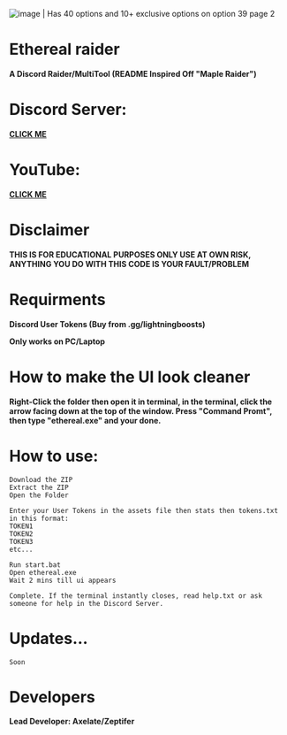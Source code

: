![image](https://github.com/user-attachments/assets/d3e92e56-ee0f-4f72-8908-82873a0ca572) | Has 40 options and 10+ exclusive options on option 39 page 2

# Ethereal raider
**A Discord Raider/MultiTool (README Inspired Off "Maple Raider")**

# Discord Server:
**[CLICK ME]([https://discord.gg/jqVY8RYxeF](https://discord.gg/gEy57v6k))**

# YouTube:
**[CLICK ME]([[[https://www.youtube.com/@ng2_toolz](https://www.youtube.com/channel/UCYAwrkRTmVI7o6rODt6Oj7Q)](https://www.youtube.com/channel/UCYAwrkRTmVI7o6rODt6Oj7Q)](https://www.youtube.com/channel/UCYAwrkRTmVI7o6rODt6Oj7Q))**

# Disclaimer
**THIS IS FOR EDUCATIONAL PURPOSES ONLY USE AT OWN RISK, ANYTHING YOU DO WITH THIS CODE IS YOUR FAULT/PROBLEM**

# Requirments
**Discord User Tokens (Buy from .gg/lightningboosts)**

**Only works on PC/Laptop**

# How to make the UI look cleaner
**Right-Click the folder then open it in terminal, in the terminal, click the arrow facing down at the top of the window. Press "Command Promt", then type "ethereal.exe" and your done.**

# How to use:
```
Download the ZIP
Extract the ZIP
Open the Folder

Enter your User Tokens in the assets file then stats then tokens.txt in this format:
TOKEN1
TOKEN2
TOKEN3
etc...

Run start.bat
Open ethereal.exe
Wait 2 mins till ui appears

Complete. If the terminal instantly closes, read help.txt or ask someone for help in the Discord Server.
```



# Updates...
```
Soon
```


# Developers
**Lead Developer: Axelate/Zeptifer**




